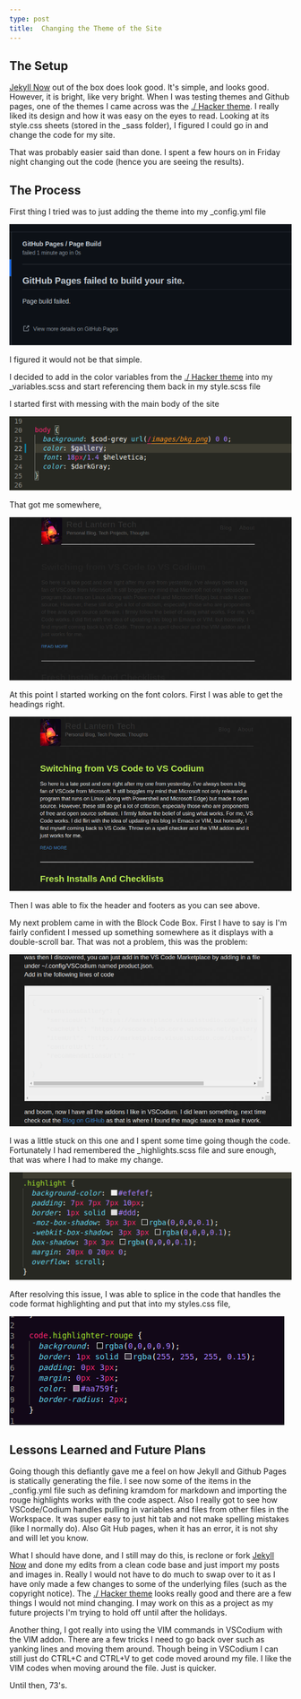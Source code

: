 ```yaml
---
type: post
title:  Changing the Theme of the Site
---
```


## The Setup
[Jekyll Now](jekyllnow.com) out of the box does look good.  It's simple, and looks good.  However, it is bright, like very bright.
When I was testing themes and Github pages, one of the themes I came across was the [./ Hacker theme](https://pages-themes.github.io/hacker/).  I really
liked its design and how it was easy on the eyes to read.  Looking at its style.css sheets (stored in the _sass folder), I figured I could go in and change
the code for my site.  

That was probably easier said than done.  I spent a few hours on in Friday night changing out the code (hence you are seeing the results).  

## The Process
First thing I tried was to just adding the theme into my _config.yml file

![The First Problem](../images/2021-10-25-Img1.png)

I figured it would not be that simple.  

I decided to add in the color variables from the [./ Hacker theme](https://pages-themes.github.io/hacker) into my _variables.scss and start referencing 
them back in my style.scss file

I started first with messing with the main body of the site

![Changing the Body](../images/2021-10-25-Img2.png)

That got me somewhere,

![First Result](../images/2021-10-25-Img3.png)

At this point I started working on the font colors.  First I was able to get the headings right.

![Headings](../images/2021-10-25-Img4.png)

Then I was able to fix the header and footers as you can see above. 

My next problem came in with the Block Code Box.  First I have to say is I'm fairly confident I messed up something somewhere as it displays with a double-scroll bar.
That was not a problem, this was the problem:

![Well That's a Problem}](../images/2021-10-25-Img5.png)

I was a little stuck on this one and I spent some time going though the code.  Fortunately I had remembered the _highlights.scss file and sure enough, that was where
I had to make my change.  

![Problem Code](../images/2021-10-25-Img6.png)

After resolving this issue, I was able to splice in the code that handles the code format highlighting and put that into my styles.css file,

![Code Highlighting](../images/2021-10-25-Img7.png)

## Lessons Learned and Future Plans
Going though this defiantly gave me a feel on how Jekyll and Github Pages is statically generating the file.  I see now some of the items in the _config.yml file such
as defining kramdom for markdown and importing the rouge highlights works with the code aspect.  Also I really got to see how VSCode/Codium handles pulling in variables and files from other files in the Workspace.  It was super easy to just hit tab and not make spelling mistakes (like I normally do).  Also Git Hub pages, when it has an error, it is not shy and will let you know.

What I should have done, and I still may do this, is reclone or fork [Jekyll Now](https://www.jekyllnow.com) and done my edits from a clean code base and just 
import my posts and images in.  Really I would not have to do much to swap over to it as I have only made a few changes to some of the underlying files (such as the copyright notice).  The [./ Hacker theme](https://pages-themes.github.io/hacker) looks really good and there are a few things I would not mind changing.  I may work
on this as a project as my future projects I'm trying to hold off until after the holidays.  

Another thing, I got really into using the VIM commands in VSCodium with the VIM addon.  There are a few tricks I need to go back over such as yanking lines and moving 
them around.  Though being in VSCodium I can still just do CTRL+C and CTRL+V to get code moved around my file.  I like the VIM codes when moving around the file.  Just is quicker.  

Until then, 73's.  